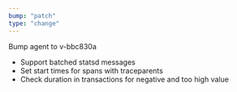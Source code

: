 ```yaml
---
bump: "patch"
type: "change"
---
```


Bump agent to v-bbc830a

- Support batched statsd messages
- Set start times for spans with traceparents
- Check duration in transactions for negative and too high value
